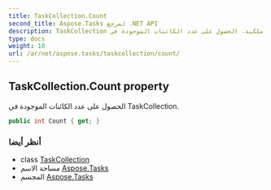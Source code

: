 ```yaml
---
title: TaskCollection.Count
second_title: Aspose.Tasks لمرجع .NET API
description: TaskCollection ملكية. الحصول على عدد الكائنات الموجودة في TaskCollection.
type: docs
weight: 10
url: /ar/net/aspose.tasks/taskcollection/count/
---
```

## TaskCollection.Count property

الحصول على عدد الكائنات الموجودة في TaskCollection.

```csharp
public int Count { get; }
```

### أنظر أيضا

* class [TaskCollection](../)
* مساحة الاسم [Aspose.Tasks](../../taskcollection/)
* المجسم [Aspose.Tasks](../../../)


